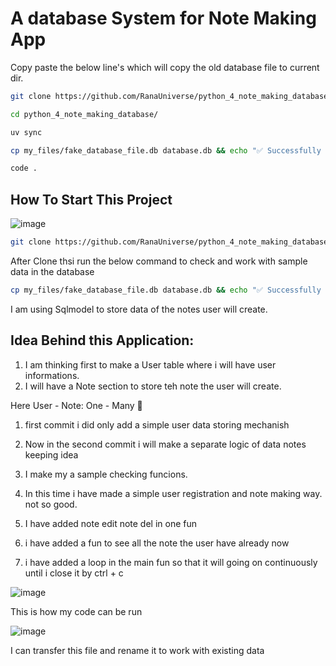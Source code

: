 # A database System for Note Making App


Copy paste the below line's which will copy the old database file to current dir.

```bash
git clone https://github.com/RanaUniverse/python_4_note_making_database

cd python_4_note_making_database/

uv sync

cp my_files/fake_database_file.db database.db && echo "✅ Successfully copied to database.db. ℹ️ This file contains some sample data." || echo "❌ Failed to copy the database file."

code .
```



## How To Start This Project

![image](https://github.com/user-attachments/assets/8a060565-f6b5-4e41-964f-e27f5b2a159d)

```bash
git clone https://github.com/RanaUniverse/python_4_note_making_database

```

After Clone thsi run the below command to check and work with sample data in the database 

```bash
cp my_files/fake_database_file.db database.db && echo "✅ Successfully copied to database.db. ℹ️ This file contains some sample data." || echo "❌ Failed to copy the database file."
```




I am using Sqlmodel to store data of the notes user will create.


## Idea Behind this Application:

1. I am thinking first to make a User table where i will have user informations.
2. I will have a Note section to store teh note the user will create.

Here User - Note: One - Many 📢


1. first commit i did only add a simple user data storing mechanish

2. Now in the second commit i will make a separate logic of data notes keeping idea

3. I make my a sample checking funcions.

4. In this time i have made a simple user registration and note making way. not so good.

5. I have added note edit note del in one fun

6. i have added a fun to see all the note the user have already now

7. i have added a loop in the main fun so that it will going on continuously until i close it by ctrl + c



![image](https://github.com/user-attachments/assets/62cbe9f4-a67c-4e75-972e-15ec8e158ed1)

This is how my code can be run 


![image](https://github.com/user-attachments/assets/cc6257f0-e7a1-4450-afb9-80161182b50d)


I can transfer this file and rename it to work with existing data




